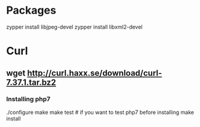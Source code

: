 # Packages
zypper install libjpeg-devel
zypper install libxml2-devel


# Curl
wget http://curl.haxx.se/download/curl-7.37.1.tar.bz2
-----------------------------------------------------

### Installing php7

./configure
make
make test # if you want to test php7 before installing 
make install




